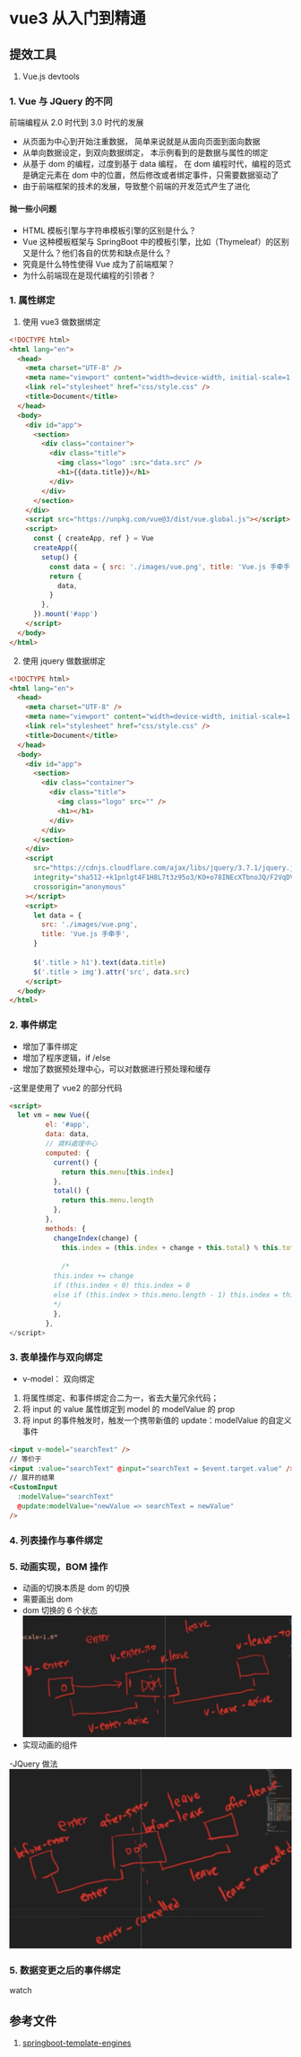 # vue3 从入门到精通

## 提效工具

1. Vue.js devtools

### 1. Vue 与 JQuery 的不同

前端编程从 2.0 时代到 3.0 时代的发展

- 从页面为中心到开始注重数据， 简单来说就是从面向页面到面向数据
- 从单向数据设定，到双向数据绑定， 本示例看到的是数据与属性的绑定
- 从基于 dom 的编程，过度到基于 data 编程， 在 dom 编程时代，编程的范式是确定元素在 dom 中的位置，然后修改或者绑定事件，只需要数据驱动了
- 由于前端框架的技术的发展，导致整个前端的开发范式产生了进化

#### 抛一些小问题

- HTML 模板引擎与字符串模板引擎的区别是什么？
- Vue 这种模板框架与 SpringBoot 中的模板引擎，比如（Thymeleaf）的区别又是什么？他们各自的优势和缺点是什么？
- 究竟是什么特性使得 Vue 成为了前端框架？
- 为什么前端现在是现代编程的引领者？

### 1. 属性绑定

1. 使用 vue3 做数据绑定

```html
<!DOCTYPE html>
<html lang="en">
  <head>
    <meta charset="UTF-8" />
    <meta name="viewport" content="width=device-width, initial-scale=1.0" />
    <link rel="stylesheet" href="css/style.css" />
    <title>Document</title>
  </head>
  <body>
    <div id="app">
      <section>
        <div class="container">
          <div class="title">
            <img class="logo" :src="data.src" />
            <h1>{{data.title}}</h1>
          </div>
        </div>
      </section>
    </div>
    <script src="https://unpkg.com/vue@3/dist/vue.global.js"></script>
    <script>
      const { createApp, ref } = Vue
      createApp({
        setup() {
          const data = { src: './images/vue.png', title: 'Vue.js 手牵手' }
          return {
            data,
          }
        },
      }).mount('#app')
    </script>
  </body>
</html>
```

2. 使用 jquery 做数据绑定

```html
<!DOCTYPE html>
<html lang="en">
  <head>
    <meta charset="UTF-8" />
    <meta name="viewport" content="width=device-width, initial-scale=1.0" />
    <link rel="stylesheet" href="css/style.css" />
    <title>Document</title>
  </head>
  <body>
    <div id="app">
      <section>
        <div class="container">
          <div class="title">
            <img class="logo" src="" />
            <h1></h1>
          </div>
        </div>
      </section>
    </div>
    <script
      src="https://cdnjs.cloudflare.com/ajax/libs/jquery/3.7.1/jquery.js"
      integrity="sha512-+k1pnlgt4F1H8L7t3z95o3/KO+o78INEcXTbnoJQ/F2VqDVhWoaiVml/OEHv9HsVgxUaVW+IbiZPUJQfF/YxZw=="
      crossorigin="anonymous"
    ></script>
    <script>
      let data = {
        src: './images/vue.png',
        title: 'Vue.js 手牵手',
      }

      $('.title > h1').text(data.title)
      $('.title > img').attr('src', data.src)
    </script>
  </body>
</html>
```

### 2. 事件绑定

- 增加了事件绑定
- 增加了程序逻辑，if /else
- 增加了数据预处理中心，可以对数据进行预处理和缓存

-这里是使用了 vue2 的部分代码

```html
<script>
  let vm = new Vue({
         el: '#app',
         data: data,
         // 資料處理中心
         computed: {
           current() {
             return this.menu[this.index]
           },
           total() {
             return this.menu.length
           },
         },
         methods: {
           changeIndex(change) {
             this.index = (this.index + change + this.total) % this.total

             /*
           this.index += change
           if (this.index < 0) this.index = 0
           else if (this.index > this.menu.length - 1) this.index = this.menu.length - 1
           */
           },
         },
</script>
```

### 3. 表单操作与双向绑定

- v-model： 双向绑定

1. 将属性绑定、和事件绑定合二为一，省去大量冗余代码；
2. 将 input 的 value 属性绑定到 model 的 modelValue 的 prop
3. 将 input 的事件触发时，触发一个携带新值的 update：modelValue 的自定义事件

```html
<input v-model="searchText" />
// 等价于
<input :value="searchText" @input="searchText = $event.target.value" />
// 展开的结果
<CustomInput
  :modelValue="searchText"
  @update:modelValue="newValue => searchText = newValue"
/>
```

### 4. 列表操作与事件绑定

### 5. 动画实现，BOM 操作

- 动画的切换本质是 dom 的切换
- 需要画出 dom
- dom 切换的 6 个状态
  ![dom实现动画效果](anime.png)
- <transition> 实现动画的组件

-JQuery 做法
![Jquery实现动画效果](image.png)

### 5. 数据变更之后的事件绑定

watch

## 参考文件

1. [springboot-template-engines](https://www.baeldung.com/spring-template-engines)
